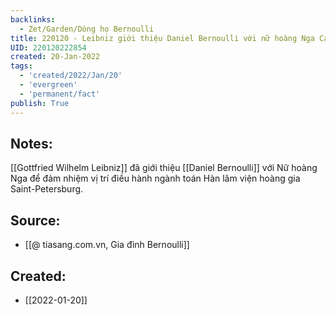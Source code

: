 ```yaml
---
backlinks:
  - Zet/Garden/Dòng họ Bernoulli
title: 220120 - Leibniz giới thiệu Daniel Bernoulli với nữ hoàng Nga Catherine
UID: 220120222854
created: 20-Jan-2022
tags:
  - 'created/2022/Jan/20'
  - 'evergreen'
  - 'permanent/fact'
publish: True
---
```

## Notes:
[[Gottfried Wilhelm Leibniz]] đã giới thiệu [[Daniel Bernoulli]] với Nữ hoàng Nga để đảm nhiệm vị trí điều hành ngành toán Hàn lâm viện hoàng gia Saint-Petersburg.

## Source:
- [[@ tiasang.com.vn, Gia đình Bernoulli]]


## Created:
- [[2022-01-20]]
